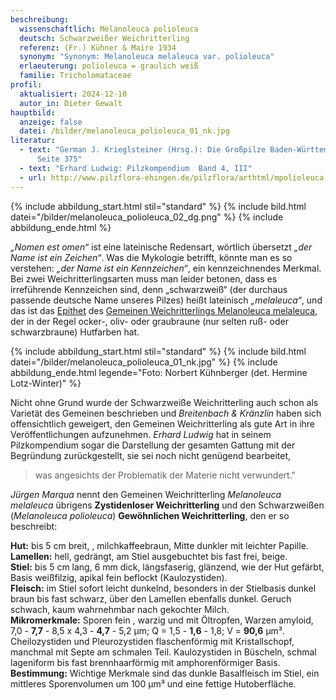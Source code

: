 ```yaml
---
beschreibung:
  wissenschaftlich: Melanoleuca polioleuca
  deutsch: Schwarzweißer Weichritterling
  referenz: (Fr.) Kühner & Maire 1934
  synonym: "Synonym: Melanoleuca melaleuca var. polioleuca"
  erlaeuterung: polioleuca = graulich weiß
  familie: Tricholomataceae
profil:
  aktualisiert: 2024-12-10
  autor_in: Dieter Gewalt
hauptbild:
  anzeige: false
  datei: /bilder/melanoleuca_polioleuca_01_nk.jpg
literatur:
  - text: "German J. Krieglsteiner (Hrsg.): Die Großpilze Baden-Württembergs Band 3,
      Seite 375"
  - text: "Erhard Ludwig: Pilzkompendium  Band 4, III"
  - url: http://www.pilzflora-ehingen.de/pilzflora/arthtml/mpolioleuca.php
---
```

{% include abbildung_start.html stil="standard" %}
{% include bild.html datei="/bilder/melanoleuca_polioleuca_02_dg.png" %}
{% include abbildung_ende.html %}

*„Nomen est omen“* ist eine lateinische Redensart, wörtlich übersetzt *„der Name ist ein Zeichen“*. Was die Mykologie betrifft, könnte man es so verstehen: *„der Name ist ein Kennzeichen“*, ein kennzeichnendes Merkmal. Bei zwei Weichritterlingsarten muss man leider betonen, dass es irreführende Kennzeichen sind, denn „schwarzweiß“ (der durchaus passende deutsche Name unseres Pilzes) heißt lateinisch *„melaleuca“*, und das ist das [Epithet](Epithet "Glossar") des [Gemeinen Weichritterlings Melanoleuca melaleuca](/pilze/melanoleuca-melaleuca-gemeiner-weichritterling), der in der Regel ocker-, oliv- oder graubraune (nur selten ruß- oder schwarzbraune) Hutfarben hat.

{% include abbildung_start.html stil="standard" %}
{% include bild.html datei="/bilder/melanoleuca_polioleuca_01_nk.jpg" %}
{% include abbildung_ende.html legende="Foto: Norbert Kühnberger (det. Hermine Lotz-Winter)" %}

Nicht ohne Grund wurde der Schwarzweiße Weichritterling auch schon als Varietät des Gemeinen beschrieben und *Breitenbach & Kränzlin* haben sich offensichtlich geweigert, den Gemeinen Weichritterling als gute Art in ihre Veröffentlichungen aufzunehmen. *Erhard Ludwig* hat in seinem Pilzkompendium sogar die Darstellung der gesamten Gattung mit der Begründung zurückgestellt, sie sei noch nicht genügend bearbeitet, 

> was angesichts der Problematik der Materie nicht verwundert."

*Jürgen Marqua* nennt den Gemeinen Weichritterling *Melanoleuca melaleuca* übrigens **Zystidenloser Weichritterling** und den Schwarzweißen (*Melanoleuca polioleuca*) **Gewöhnlichen Weichritterling**, den er so beschreibt:

**Hut:** bis 5 cm breit, , milchkaffeebraun, Mitte dunkler mit leichter Papille.\
**Lamellen:** hell, gedrängt, am Stiel ausgebuchtet bis fast frei, beige.\
**Stiel:** bis 5 cm lang, 6 mm dick, längsfaserig, glänzend, wie der Hut gefärbt, Basis weißfilzig, apikal fein beflockt (Kaulozystiden).\
**Fleisch:** im Stiel sofort leicht dunkelnd, besonders in der Stielbasis dunkel braun bis fast schwarz, über den Lamellen ebenfalls dunkel. Geruch schwach, kaum wahrnehmbar nach gekochter Milch.\
**Mikromerkmale:** Sporen fein , warzig und mit Öltropfen, Warzen amyloid, 7,0 - **7,7** - 8,5 x 4,3 - **4,7** - 5,2 µm; Q = 1,5 - **1,6** - 1,8; V = **90,6** µm³. Cheilozystiden und Pleurozystiden flaschenförmig mit Kristallschopf, manchmal mit Septe am schmalen Teil. Kaulozystiden in Büscheln, schmal lageniform bis fast brennhaarförmig mit amphorenförmiger Basis.\
**Bestimmung:** Wichtige Merkmale sind das dunkle Basalfleisch im Stiel, ein mittleres Sporenvolumen um 100 µm³ und eine fettige Hutoberfläche.